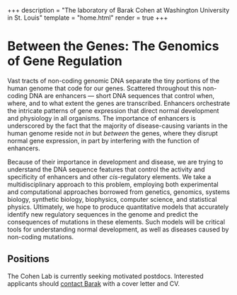 +++
description = "The laboratory of Barak Cohen at Washington University in St. Louis"
template = "home.html"
render = true
+++

# Between the Genes: The Genomics of Gene Regulation

Vast tracts of non-coding genomic DNA separate the tiny portions of the human genome that code for our genes. Scattered throughout this non-coding DNA are enhancers — short DNA sequences that control when, where, and to what extent the genes are transcribed. Enhancers orchestrate the intricate patterns of gene expression that direct normal development and physiology in all organisms. The importance of enhancers is underscored by the fact that the majority of disease-causing variants in the human genome reside not *in* but *between* the genes, where they disrupt normal gene expression, in part by interfering with the function of enhancers.

Because of their importance in development and disease, we are trying to understand the DNA sequence features that control the activity and specificity of enhancers and other *cis*-regulatory elements. We take a multidisciplinary approach to this problem, employing both experimental and computational approaches borrowed from genetics, genomics, systems biology, synthetic biology, biophysics, computer science, and statistical physics. Ultimately, we hope to produce quantitative models that accurately identify new regulatory sequences in the genome and predict the consequences of mutations in these elements. Such models will be critical tools for understanding normal development, as well as diseases caused by non-coding mutations.

## Positions

The Cohen Lab is currently seeking motivated postdocs. Interested applicants should [contact Barak](@/contact.md) with a cover letter and CV.
